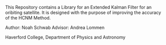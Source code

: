 This Repository contains a Library for an Extended Kalman Filter for an oribiting satellite. It is designed with the purpose of improving the accuracy of the HCNM Method.

Author: Noah Schwab
Advisor: Andrea Lommen

Haverford College, Department of Physics and Astronomy
